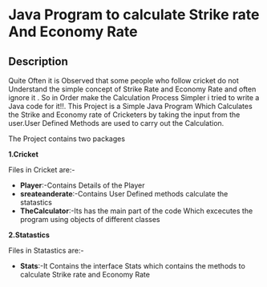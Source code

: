 # Java Program to calculate Strike rate And Economy Rate

## Description
Quite Often it is Observed that some people who follow cricket do not Understand the simple concept of Strike Rate and Economy Rate and often ignore it . So in Order make the Calculation Process Simpler i tried to write a Java code for it!!.
This Project is a Simple Java Program Which Calculates the Strike and Economy rate of Cricketers by taking the input from the user.User Defined Methods are used to carry out the Calculation.

The Project contains two packages
  
**1.Cricket**

Files in Cricket are:-

* __Player__:-Contains Details of the Player   
* __sreateanderate__:-Contains User Defined methods calculate the statastics
* __TheCalculator__:-Its has the main part of the code Which excecutes the program using objects of different classes

**2.Statastics**

Files in Statastics are:-

* __Stats__:-It Contains the interface Stats which contains the methods to calculate Strike rate and Economy Rate

